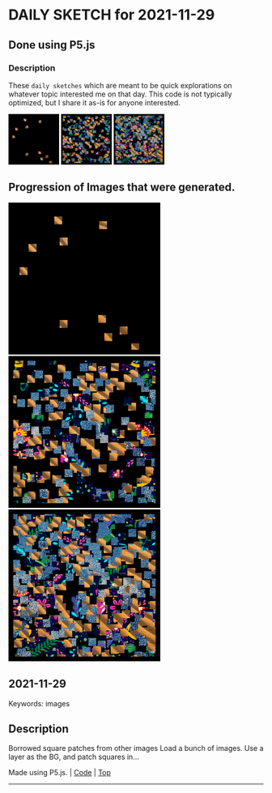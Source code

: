 # DAILY SKETCH for 2021-11-29

## Done using P5.js

### Description

These `daily sketches` which are meant to be quick explorations     on whatever topic interested me on that day. This code is not typically optimized, but I share it as-is     for anyone interested.

<img src = 'images/keep_2021-12-03-20-38-26.png' width = '100'> <img src = 'images/keep_2021-12-03-21-44-14.png' width = '100'> <img src = 'images/keep_2021-12-03-21-44-51.png' width = '100'> 

## Progression of Images that were generated.

<img src = 'images/keep_2021-12-03-20-38-26.png' width = '300'> 
<img src = 'images/keep_2021-12-03-21-44-14.png' width = '300'> 
<img src = 'images/keep_2021-12-03-21-44-51.png' width = '300'> 




## 2021-11-29
Keywords: images
 

## Description 

 Borrowed square patches from other images
 Load a bunch of images. Use a layer as the BG, and patch squares in... 

Made using P5.js. | [Code](2021/2021-11-29/) | [Top](#daily-sketches) 

-----

